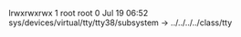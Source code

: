 lrwxrwxrwx 1 root root 0 Jul 19 06:52 sys/devices/virtual/tty/tty38/subsystem -> ../../../../class/tty
